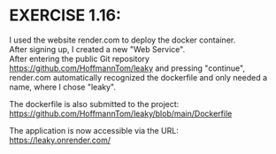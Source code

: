 # EXERCISE 1.16:
I used the website render.com to deploy the docker container.  
After signing up, I created a new "Web Service".   
After entering the public Git repository https://github.com/HoffmannTom/leaky
and pressing "continue", render.com automatically recognized the dockerfile and only needed a name, where I chose "leaky".

The dockerfile is also submitted to the project:  
https://github.com/HoffmannTom/leaky/blob/main/Dockerfile  

The application is now accessible via the URL:  
https://leaky.onrender.com/  
